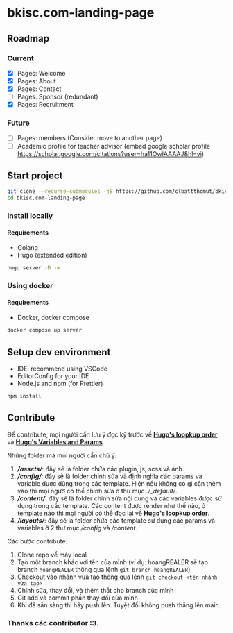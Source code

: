 # bkisc.com-landing-page

## Roadmap

### Current

-   [x] Pages: Welcome
-   [x] Pages: About
-   [x] Pages: Contact
-   [ ] Pages: Sponsor (redundant)
-   [x] Pages: Recruitment

### Future

-   [ ] Pages: members (Consider move to another page)
-   [ ] Academic profile for teacher advisor (embed google scholar profile https://scholar.google.com/citations?user=ha11OwIAAAAJ&hl=vi)

## Start project

```bash
git clone --recurse-submodules -j8 https://github.com/clbattthcmut/bkisc.com-landing-page.git
cd bkisc.com-landing-page
```

### Install locally

#### Requirements

-   Golang
-   Hugo (extended edition)

```bash
hugo server -D -w
```

### Using docker

#### Requirements

-   Docker, docker compose

```bash
docker compose up server
```

## Setup dev environment

-   IDE: recommend using VSCode
-   EditorConfig for your IDE
-   Node.js and npm (for Prettier)

```bash
npm install
```

## Contribute

Để contribute, mọi người cần lưu ý đọc kỹ trước về **[Hugo's loopkup order](https://gohugo.io/templates/lookup-order/)** và **[Hugo's Variables and Params](https://gohugo.io/variables/)**

Những folder mà mọi người cần chú ý:

1. _**/assets/**_: đây sẽ là folder chứa các plugin, js, scss và ảnh.
2. _**/config/**_: đây sẽ là folder chỉnh sửa và định nghĩa các params và variable được dùng trong các template. Hiện nếu không có gì cần thêm vào thì mọi ngườ có thể chinh sửa ở thư mục _./\_default/_.
3. _**/content/**_: đây sẽ là folder chỉnh sửa nội dung và các variables được sử dụng trong các template. Các content được render như thế nào, ở template nào thì mọi người có thể đọc lại về **[Hugo's loopkup order](https://gohugo.io/templates/lookup-order/)**.
4. _**/layouts/**_: đây sẽ là folder chứa các template sử dụng các params và variables ở 2 thư mục _/config_ và _/content_.

Các bước contribute:

1. Clone repo về máy local
2. Tạo một branch khác với tên của mình (ví dụ: hoangREALER sẽ tạo branch `hoangREALER` thông qua lệnh `git branch hoangREALER`)
3. Checkout vào nhánh vừa tạo thông qua lệnh `git checkout <tên nhánh vừa tạo>`
4. Chỉnh sửa, thay đổi, và thêm thắt cho branch của mình
5. Git add và commit phần thay đổi của mình
6. Khi đã sẵn sàng thì hãy push lên. Tuyệt đối không push thẳng lên main.

### Thanks các contributor :3.
